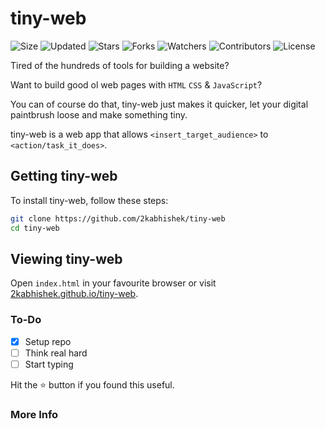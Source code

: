 # tiny-web

![Size](https://img.shields.io/github/repo-size/2kabhishek/tiny-web?style=plastic&color=0f0&label=Size)
![Updated](https://img.shields.io/github/last-commit/2kabhishek/tiny-web?style=plastic&color=f00&label=Updated)
![Stars](https://img.shields.io/github/stars/2kabhishek/tiny-web?style=plastic&color=ffc801&label=Stars)
![Forks](https://img.shields.io/github/forks/2kabhishek/tiny-web?style=plastic&color=003cff&label=Forks)
![Watchers](https://img.shields.io/github/watchers/2kabhishek/tiny-web?style=plastic&color=ff5500&label=Watchers)
![Contributors](https://img.shields.io/github/contributors/2kabhishek/tiny-web?style=plastic&color=f0f&label=Contributors)
![License](https://img.shields.io/github/license/2kabhishek/tiny-web?style=plastic&color=555&label=License)

Tired of the hundreds of tools for building a website?

Want to build good ol web pages with `HTML` `CSS` & `JavaScript`?

You can of course do that, tiny-web just makes it quicker, let your digital paintbrush loose and make something tiny.

tiny-web is a web app that allows `<insert_target_audience>` to `<action/task_it_does>`.

## Getting tiny-web

To install tiny-web, follow these steps:

```bash
git clone https://github.com/2kabhishek/tiny-web
cd tiny-web
```

## Viewing tiny-web

Open `index.html` in your favourite browser or visit [2kabhishek.github.io/tiny-web](https://2kabhishek.github.io/tiny-web).

### To-Do

- [x] Setup repo
- [ ] Think real hard
- [ ] Start typing

Hit the :star: button if you found this useful.

### More Info
